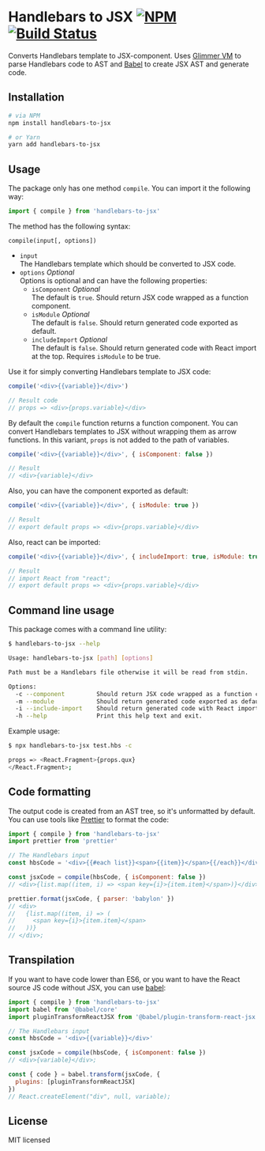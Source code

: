 # Handlebars to JSX [![NPM](https://img.shields.io/npm/v/handlebars-to-jsx.svg?style=flat-square)](https://www.npmjs.com/package/handlebars-to-jsx) [![Build Status](https://img.shields.io/travis/danakt/handlebars-to-jsx.svg?style=flat-square)](https://travis-ci.org/danakt/handlebars-to-jsx)

Converts Handlebars template to JSX-component. Uses [Glimmer VM](https://github.com/glimmerjs/glimmer-vm/) to parse Handlebars code to AST and [Babel](https://github.com/babel/babel/) to create JSX AST and generate code.

## Installation

```bash
# via NPM
npm install handlebars-to-jsx

# or Yarn
yarn add handlebars-to-jsx
```

## Usage

The package only has one method `compile`. You can import it the following way:

```js
import { compile } from 'handlebars-to-jsx'
```

The method has the following syntax:

```
compile(input[, options])
```

- `input`  
  The Handlebars template which should be converted to JSX code.
- `options` _Optional_  
  Options is optional and can have the following properties:
  - `isComponent` _Optional_  
    The default is `true`. Should return JSX code wrapped as a function component.
  - `isModule` _Optional_  
    The default is `false`. Should return generated code exported as default.
  - `includeImport` _Optional_  
    The default is `false`. Should return generated code with React import at the top. Requires `isModule` to be true.

Use it for simply converting Handlebars template to JSX code:

```js
compile('<div>{{variable}}</div>')

// Result code
// props => <div>{props.variable}</div>
```

By default the `compile` function returns a function component. You can convert Handlebars templates to JSX without wrapping them as arrow functions. In this variant, `props` is not added to the path of variables.

```js
compile('<div>{{variable}}</div>', { isComponent: false })

// Result
// <div>{variable}</div>
```

Also, you can have the component exported as default:

```js
compile('<div>{{variable}}</div>', { isModule: true })

// Result
// export default props => <div>{props.variable}</div>
```

Also, react can be imported:

```js
compile('<div>{{variable}}</div>', { includeImport: true, isModule: true })

// Result
// import React from "react";
// export default props => <div>{props.variable}</div>
```

## Command line usage

This package comes with a command line utility:

```sh
$ handlebars-to-jsx --help

Usage: handlebars-to-jsx [path] [options]

Path must be a Handlebars file otherwise it will be read from stdin.

Options:
  -c --component         Should return JSX code wrapped as a function component.
  -m --module            Should return generated code exported as default.
  -i --include-import    Should return generated code with React import at the top.
  -h --help              Print this help text and exit.
```

Example usage:

```sh
$ npx handlebars-to-jsx test.hbs -c

props => <React.Fragment>{props.qux}
</React.Fragment>;
```

## Code formatting

The output code is created from an AST tree, so it's unformatted by default. You can use tools like [Prettier](https://prettier.io/docs/en/api.html) to format the code:

```js
import { compile } from 'handlebars-to-jsx'
import prettier from 'prettier'

// The Handlebars input
const hbsCode = '<div>{{#each list}}<span>{{item}}</span>{{/each}}</div>'

const jsxCode = compile(hbsCode, { isComponent: false })
// <div>{list.map((item, i) => <span key={i}>{item.item}</span>)}</div>;

prettier.format(jsxCode, { parser: 'babylon' })
// <div>
//   {list.map((item, i) => (
//     <span key={i}>{item.item}</span>
//   ))}
// </div>;
```

## Transpilation

If you want to have code lower than ES6, or you want to have the React source JS code without JSX, you can use [babel](https://github.com/babel/babel):

```js
import { compile } from 'handlebars-to-jsx'
import babel from '@babel/core'
import pluginTransformReactJSX from '@babel/plugin-transform-react-jsx'

// The Handlebars input
const hbsCode = '<div>{{variable}}</div>'

const jsxCode = compile(hbsCode, { isComponent: false })
// <div>{variable}</div>;

const { code } = babel.transform(jsxCode, {
  plugins: [pluginTransformReactJSX]
})
// React.createElement("div", null, variable);
```

## License

MIT licensed
